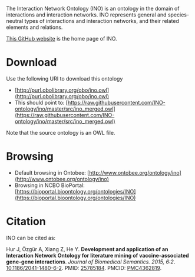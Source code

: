 The Interaction Network Ontology (INO) is an ontology in the domain of interactions and interaction networks. INO represents general and species-neutral types of interactions and interaction networks, and their related elements and relations.

[This GitHub website](https://github.com/INO-ontology/ino) is the home page of INO. 

# Download

Use the following URI to download this ontology

* [http://purl.obolibrary.org/obo/ino.owl](http://purl.obolibrary.org/obo/ino.owl)
* This should point to: [https://raw.githubusercontent.com/INO-ontology/ino/master/src/ino_merged.owl](https://raw.githubusercontent.com/INO-ontology/ino/master/src/ino_merged.owl)

Note that the source ontology is an OWL file.  

# Browsing

* Default browsing in Ontobee: [http://www.ontobee.org/ontology/ino](http://www.ontobee.org/ontology/ino)
* Browsing in NCBO BioPortal: [https://bioportal.bioontology.org/ontologies/INO](https://bioportal.bioontology.org/ontologies/INO)

# Citation

INO can be cited as:

Hur J, Özgür A, Xiang Z, He Y. <b>Development and application of an Interaction Network Ontology for literature mining of vaccine-associated gene-gene interactions</b>. <i>Journal of Biomedical Semantics. 2015, 6:2</i>. <a href="http://www.dx.doi.org/10.1186/2041-1480-6-2">10.1186/2041-1480-6-2</a>. PMID: [25785184](https://www.ncbi.nlm.nih.gov/pubmed/25785184). PMCID: [PMC4362819](https://www.ncbi.nlm.nih.gov/pmc/articles/PMC4362819/). 
